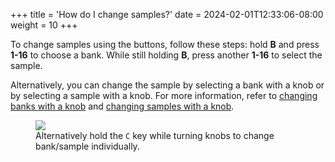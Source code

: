 +++
title = 'How do I change samples?'
date = 2024-02-01T12:33:06-08:00
weight = 10
+++


To change samples using the buttons, follow these steps: hold **B** and press **1-16** to choose a bank. While still holding **B**, press another **1-16** to select the sample. 

Alternatively, you can change the sample by selecting a bank with a knob or by selecting a sample with a knob. For more information, refer to [changing banks with a knob](#change-banks-with-knob) and [changing samples with a knob](#change-samples-with-knob).


<figure class="imgcombo">
<img src="/img/change_samples2.webp">
<figcaption>Alternatively hold the <code>C</code> key while turning knobs to change bank/sample individually.</figcaption>
</figure>
